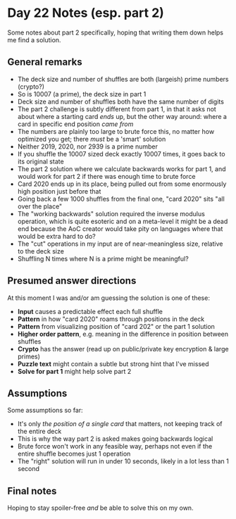 # Day 22 Notes (esp. part 2)

Some notes about part 2 specifically, hoping that writing them down helps me find a solution.

## General remarks

- The deck size and number of shuffles are both (largeish) prime numbers (crypto?)
- So is 10007 (a prime), the deck size in part 1
- Deck size and number of shuffles both have the same number of digits
- The part 2 challenge is subtly different from part 1, in that it asks not about where a starting card _ends_ up, but the other way around: where a card in specific end position _came from_
- The numbers are plainly too large to brute force this, no matter how optimized you get; there _must_ be a 'smart' solution
- Neither 2019, 2020, nor 2939 is a prime number
- If you shuffle the 10007 sized deck exactly 10007 times, it goes back to its original state
- The part 2 solution where we calculate backwards works for part 1, and would work for part 2 if there was enough time to brute force
- Card 2020 ends up in its place, being pulled out from some enormously high position just before that
- Going back a few 1000 shuffles from the final one, "card 2020" sits "all over the place"
- The "working backwards" solution required the inverse modulus operation, which is quite esoteric and on a meta-level it might be a dead end because the AoC creator would take pity on languages where that would be extra hard to do?
- The "cut" operations in my input are of near-meaningless size, relative to the deck size
- Shuffling N times where N is a prime might be meaningful?

## Presumed answer directions

At this moment I was and/or am guessing the solution is one of these:

- **Input** causes a predictable effect each full shuffle
- **Pattern** in how "card 2020" roams through positions in the deck
- **Pattern** from visualizing position of "card 202" or the part 1 solution
- **Higher order pattern**, e.g. meaning in the difference in position between shuffles
- **Crypto** has the answer (read up on public/private key encryption & large primes)
- **Puzzle text** might contain a subtle but strong hint that I've missed
- **Solve for part 1** might help solve part 2

## Assumptions

Some assumptions so far:

- It's only _the position of a single card_ that matters, not keeping track of the entire deck
- This is why the way part 2 is asked makes going backwards logical
- Brute force won't work in any feasible way, perhaps not even if the entire shuffle becomes just 1 operation
- The "right" solution will run in under 10 seconds, likely in a lot less than 1 second

## Final notes

Hoping to stay spoiler-free _and_ be able to solve this on my own.
